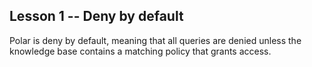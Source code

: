 <script lang='ts'>
	interface Test {
		desc: string;
		query: [string, string, string];
		expected: boolean;
		result?: boolean;
	};
	export const objectives: Test[] = [
		{
			desc: 'Leave your policy empty and press the submit button to observe deny by default behaviour.',
			query: ['_','_','_'],
			expected: false,
		}
	];
</script>

## Lesson 1 -- Deny by default

Polar is deny by default, meaning that all queries are denied unless the knowledge base contains a matching policy that grants access.
